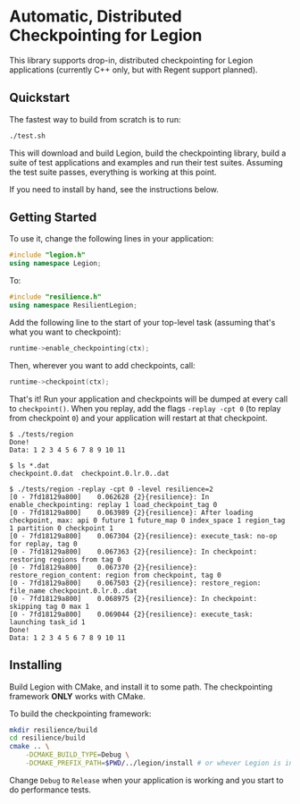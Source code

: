 # Automatic, Distributed Checkpointing for Legion

This library supports drop-in, distributed checkpointing for Legion
applications (currently C++ only, but with Regent support planned).

## Quickstart

The fastest way to build from scratch is to run:

```bash
./test.sh
```

This will download and build Legion, build the checkpointing library,
build a suite of test applications and examples and run their test
suites. Assuming the test suite passes, everything is working at this
point.

If you need to install by hand, see the instructions below.

## Getting Started

To use it, change the following lines in your application:

```c++
#include "legion.h"
using namespace Legion;
```

To:

```c++
#include "resilience.h"
using namespace ResilientLegion;
```

Add the following line to the start of your top-level task (assuming
that's what you want to checkpoint):

```c++
runtime->enable_checkpointing(ctx);
```

Then, wherever you want to add checkpoints, call:

```c++
runtime->checkpoint(ctx);
```

That's it! Run your application and checkpoints will be dumped at
every call to `checkpoint()`. When you replay, add the flags `-replay
-cpt 0` (to replay from checkpoint `0`) and your application will
restart at that checkpoint.

```console
$ ./tests/region
Done!
Data: 1 2 3 4 5 6 7 8 9 10 11

$ ls *.dat
checkpoint.0.dat  checkpoint.0.lr.0..dat

$ ./tests/region -replay -cpt 0 -level resilience=2
[0 - 7fd18129a800]    0.062628 {2}{resilience}: In enable_checkpointing: replay 1 load_checkpoint_tag 0
[0 - 7fd18129a800]    0.063989 {2}{resilience}: After loading checkpoint, max: api 0 future 1 future_map 0 index_space 1 region_tag 1 partition 0 checkpoint 1
[0 - 7fd18129a800]    0.067304 {2}{resilience}: execute_task: no-op for replay, tag 0
[0 - 7fd18129a800]    0.067363 {2}{resilience}: In checkpoint: restoring regions from tag 0
[0 - 7fd18129a800]    0.067370 {2}{resilience}: restore_region_content: region from checkpoint, tag 0
[0 - 7fd18129a800]    0.067503 {2}{resilience}: restore_region: file_name checkpoint.0.lr.0..dat
[0 - 7fd18129a800]    0.068975 {2}{resilience}: In checkpoint: skipping tag 0 max 1
[0 - 7fd18129a800]    0.069044 {2}{resilience}: execute_task: launching task_id 1
Done!
Data: 1 2 3 4 5 6 7 8 9 10 11
```

## Installing

Build Legion with CMake, and install it to some path. The
checkpointing framework **ONLY** works with CMake.

To build the checkpointing framework:

```bash
mkdir resilience/build
cd resilience/build
cmake .. \
    -DCMAKE_BUILD_TYPE=Debug \
    -DCMAKE_PREFIX_PATH=$PWD/../legion/install # or whever Legion is installed
```

Change `Debug` to `Release` when your application is working and you
start to do performance tests.
